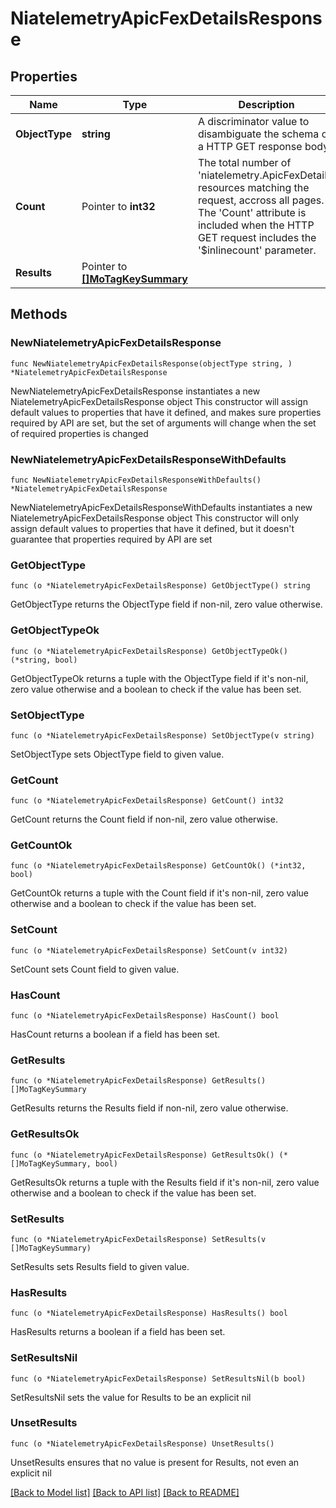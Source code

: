 # NiatelemetryApicFexDetailsResponse

## Properties

Name | Type | Description | Notes
------------ | ------------- | ------------- | -------------
**ObjectType** | **string** | A discriminator value to disambiguate the schema of a HTTP GET response body. | 
**Count** | Pointer to **int32** | The total number of &#39;niatelemetry.ApicFexDetails&#39; resources matching the request, accross all pages. The &#39;Count&#39; attribute is included when the HTTP GET request includes the &#39;$inlinecount&#39; parameter. | [optional] 
**Results** | Pointer to [**[]MoTagKeySummary**](MoTagKeySummary.md) |  | [optional] 

## Methods

### NewNiatelemetryApicFexDetailsResponse

`func NewNiatelemetryApicFexDetailsResponse(objectType string, ) *NiatelemetryApicFexDetailsResponse`

NewNiatelemetryApicFexDetailsResponse instantiates a new NiatelemetryApicFexDetailsResponse object
This constructor will assign default values to properties that have it defined,
and makes sure properties required by API are set, but the set of arguments
will change when the set of required properties is changed

### NewNiatelemetryApicFexDetailsResponseWithDefaults

`func NewNiatelemetryApicFexDetailsResponseWithDefaults() *NiatelemetryApicFexDetailsResponse`

NewNiatelemetryApicFexDetailsResponseWithDefaults instantiates a new NiatelemetryApicFexDetailsResponse object
This constructor will only assign default values to properties that have it defined,
but it doesn't guarantee that properties required by API are set

### GetObjectType

`func (o *NiatelemetryApicFexDetailsResponse) GetObjectType() string`

GetObjectType returns the ObjectType field if non-nil, zero value otherwise.

### GetObjectTypeOk

`func (o *NiatelemetryApicFexDetailsResponse) GetObjectTypeOk() (*string, bool)`

GetObjectTypeOk returns a tuple with the ObjectType field if it's non-nil, zero value otherwise
and a boolean to check if the value has been set.

### SetObjectType

`func (o *NiatelemetryApicFexDetailsResponse) SetObjectType(v string)`

SetObjectType sets ObjectType field to given value.


### GetCount

`func (o *NiatelemetryApicFexDetailsResponse) GetCount() int32`

GetCount returns the Count field if non-nil, zero value otherwise.

### GetCountOk

`func (o *NiatelemetryApicFexDetailsResponse) GetCountOk() (*int32, bool)`

GetCountOk returns a tuple with the Count field if it's non-nil, zero value otherwise
and a boolean to check if the value has been set.

### SetCount

`func (o *NiatelemetryApicFexDetailsResponse) SetCount(v int32)`

SetCount sets Count field to given value.

### HasCount

`func (o *NiatelemetryApicFexDetailsResponse) HasCount() bool`

HasCount returns a boolean if a field has been set.

### GetResults

`func (o *NiatelemetryApicFexDetailsResponse) GetResults() []MoTagKeySummary`

GetResults returns the Results field if non-nil, zero value otherwise.

### GetResultsOk

`func (o *NiatelemetryApicFexDetailsResponse) GetResultsOk() (*[]MoTagKeySummary, bool)`

GetResultsOk returns a tuple with the Results field if it's non-nil, zero value otherwise
and a boolean to check if the value has been set.

### SetResults

`func (o *NiatelemetryApicFexDetailsResponse) SetResults(v []MoTagKeySummary)`

SetResults sets Results field to given value.

### HasResults

`func (o *NiatelemetryApicFexDetailsResponse) HasResults() bool`

HasResults returns a boolean if a field has been set.

### SetResultsNil

`func (o *NiatelemetryApicFexDetailsResponse) SetResultsNil(b bool)`

 SetResultsNil sets the value for Results to be an explicit nil

### UnsetResults
`func (o *NiatelemetryApicFexDetailsResponse) UnsetResults()`

UnsetResults ensures that no value is present for Results, not even an explicit nil

[[Back to Model list]](../README.md#documentation-for-models) [[Back to API list]](../README.md#documentation-for-api-endpoints) [[Back to README]](../README.md)


